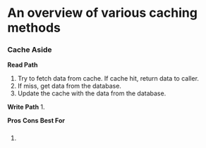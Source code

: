 


# An overview of various caching methods

### Cache Aside
**Read Path**
1. Try to fetch data from cache. If cache hit, return data to caller.
2. If miss, get data from the database.
3. Update the cache with the data from the database.

**Write Path**
1. 

**Pros**
**Cons**
**Best For**


### 
1. 
